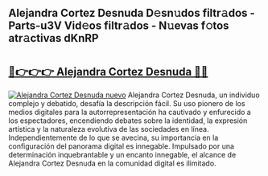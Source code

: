 ## Alejandra Cortez Desnuda D𝚎sn𝚞dos filtr𝚊dos - Parts-u3V Vid𝚎os filtr𝚊dos - N𝚞evas f𝚘tos atr𝚊ctivas dKnRP

# <h2><a href="http://mbc8fwl.tromn.icu/?c=Alejandra+Cortez+Desnuda">🔗👉👉👉 Alejandra Cortez Desnuda 🔗🔗</a></h2>

[![Alejandra Cortez Desnuda nuevo](https://i.imgur.com/pEAQMta.gif)](http://mbc8fwl.tromn.icu/?c=Alejandra+Cortez+Desnuda)
Alejandra Cortez Desnuda, un individuo complejo y debatido, desafía la descripción fácil. Su uso pionero de los medios digitales para la autorrepresentación ha cautivado y enfurecido a los espectadores, encendiendo debates sobre la identidad, la expresión artística y la naturaleza evolutiva de las sociedades en línea. Independientemente de lo que se avecina, su importancia en la configuración del panorama digital es innegable. Impulsado por una determinación inquebrantable y un encanto innegable, el alcance de Alejandra Cortez Desnuda en la comunidad digital es ilimitado.
